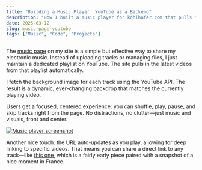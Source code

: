 ```yaml
---
title: "Building a Music Player: YouTube as a Backend"
description: "How I built a music player for kohlhofer.com that pulls from a YouTube playlist, fetches video backgrounds, and focuses on an integrated audio/visual listening experience."
date: 2025-03-12
slug: music-page-youtube
tags: ["Music", "Code", "Projects"]
---
```


The [music page](https://kohlhofer.com/music) on my site is a simple but effective way to share my electronic music. Instead of uploading tracks or managing files, I just maintain a dedicated playlist on YouTube. The site pulls in the latest videos from that playlist automatically.

I fetch the background image for each track using the YouTube API. The result is a dynamic, ever-changing backdrop that matches the currently playing video.

Users get a focused, centered experience: you can shuffle, play, pause, and skip tracks right from the page. No distractions, no clutter—just music and visuals, front and center.

[![Music player screenshot](/images/kohlhofer-music-screen.jpg)](https://kohlhofer.com/music?v=7MWWRs_Nyj8)

Another nice touch: the URL auto-updates as you play, allowing for deep linking to specific videos. That means you can share a direct link to any track—like [this one](https://kohlhofer.com/music?v=7MWWRs_Nyj8), which is a fairly early piece paired with a snapshot of a nice moment in France. 